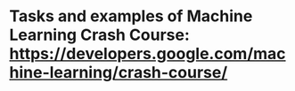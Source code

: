 # Tasks and examples of Machine Learning Crash Course: https://developers.google.com/machine-learning/crash-course/ 
  

